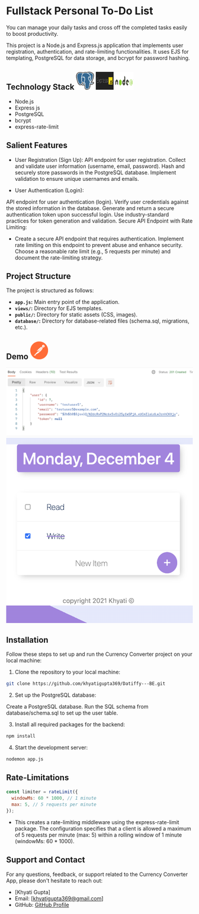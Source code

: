 # Fullstack Personal To-Do List

You can manage your daily tasks and cross off the completed tasks easily to boost productivity.

This project is a Node.js and Express.js application that implements user registration, authentication, and rate-limiting functionalities. It uses EJS for templating, PostgreSQL for data storage, and bcrypt for password hashing.

## Technology Stack <img src='images/pg.png' width="48px" height = "48px" padding="20px"> <img src='images/express.png' width="48px" height = "48px" padding="20px"> <img src='images/nodejs.png' width="48px" height = "48px" padding="20px">

- Node.js 
- Express js
- PostgreSQL
- bcrypt
- express-rate-limit

## Salient Features
- User Registration (Sign Up):
API endpoint for user registration.
Collect and validate user information (username, email, password).
Hash and securely store passwords in the PostgreSQL database.
Implement validation to ensure unique usernames and emails.

- User Authentication (Login):

API endpoint for user authentication (login).
Verify user credentials against the stored information in the database.
Generate and return a secure authentication token upon successful login.
Use industry-standard practices for token generation and validation.
Secure API Endpoint with Rate Limiting:

- Create a secure API endpoint that requires authentication.
Implement rate limiting on this endpoint to prevent abuse and enhance security.
Choose a reasonable rate limit (e.g., 5 requests per minute) and document the rate-limiting strategy.

## Project Structure

The project is structured as follows:

- **`app.js`:** Main entry point of the application.
- **`views/`:** Directory for EJS templates.
- **`public/`:** Directory for static assets (CSS, images).
- **`database/`:** Directory for database-related files (schema.sql, migrations, etc.).

## Demo <img src='images/postman.png' width="48px" padding="10px">

<img src="images/demo2.png" alt="Image 2">

<img src="images/demo3.png" alt="Image 2">

## Installation

Follow these steps to set up and run the Currency Converter project on your local machine:

1. Clone the repository to your local machine:
```bash
git clone https://github.com/khyatigupta369/Datiffy---BE.git
```
2. Set up the PostgreSQL database:

Create a PostgreSQL database.
Run the SQL schema from database/schema.sql to set up the user table.

3. Install all required packages for the backend:
```bash
npm install
```

4. Start the development server:
```bash
nodemon app.js
```

## Rate-Limitations

```javascript
const limiter = rateLimit({
  windowMs: 60 * 1000, // 1 minute
  max: 5, // 5 requests per minute
});
```
- This creates a rate-limiting middleware using the express-rate-limit package. The configuration specifies that a client is allowed a maximum of 5 requests per minute (max: 5) within a rolling window of 1 minute (windowMs: 60 * 1000).


## Support and Contact

For any questions, feedback, or support related to the Currency Converter App, please don't hesitate to reach out:

- [Khyati Gupta]
- Email: [khyatigupta369@gmail.com]
- GitHub: [GitHub Profile](https://github.com/khyatigupta369)
